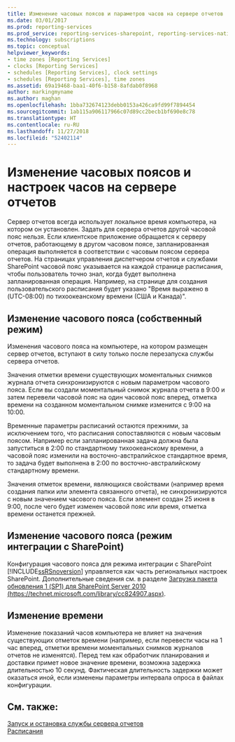 ```yaml
---
title: Изменение часовых поясов и параметров часов на сервере отчетов | Документы Майкрософт
ms.date: 03/01/2017
ms.prod: reporting-services
ms.prod_service: reporting-services-sharepoint, reporting-services-native
ms.technology: subscriptions
ms.topic: conceptual
helpviewer_keywords:
- time zones [Reporting Services]
- clocks [Reporting Services]
- schedules [Reporting Services], clock settings
- schedules [Reporting Services], time zones
ms.assetid: 69a19468-baa1-40f6-b158-8afdab0f8968
author: markingmyname
ms.author: maghan
ms.openlocfilehash: 1bba732674123debb0153a426ca9fd99f7894454
ms.sourcegitcommit: 1ab115a906117966c07d89cc2becb1bf690e8c78
ms.translationtype: HT
ms.contentlocale: ru-RU
ms.lasthandoff: 11/27/2018
ms.locfileid: "52402114"
---
```

# <a name="change-time-zones-and-clock-settings-on-a-report-server"></a>Изменение часовых поясов и настроек часов на сервере отчетов
  Сервер отчетов всегда использует локальное время компьютера, на котором он установлен. Задать для сервера отчетов другой часовой пояс нельзя. Если клиентское приложение обращается к серверу отчетов, работающему в другом часовом поясе, запланированная операция выполняется в соответствии с часовым поясом сервера отчетов. На страницах управления диспетчером отчетов и службами SharePoint часовой пояс указывается на каждой странице расписания, чтобы пользователь точно знал, когда будет выполнена запланированная операция. Например, на странице для создания пользовательского расписания будет указано "Время выражено в (UTC-08:00) по тихоокеанскому времени (США и Канада)".  
  
## <a name="changing-the-time-zone-native-mode"></a>Изменение часового пояса (собственный режим)  
 Изменения часового пояса на компьютере, на котором размещен сервер отчетов, вступают в силу только после перезапуска службы сервера отчетов.  
  
 Значения отметки времени существующих моментальных снимков журнала отчета синхронизируются с новым параметром часового пояса. Если вы создали моментальный снимок журнала отчета в 9:00 и затем перевели часовой пояс на один часовой пояс вперед, отметка времени на созданном моментальном снимке изменится с 9:00 на 10:00.  
  
 Временные параметры расписаний остаются прежними, за исключением того, что расписания сопоставляются с новым часовым поясом. Например если запланированная задача должна была запуститься в 2:00 по стандартному тихоокеанскому времени, а часовой пояс изменили на восточно-австралийское стандартное время, то задача будет выполнена в 2:00 по восточно-австралийскому стандартному времени.  
  
 Значения отметок времени, являющихся свойствами (например время создания папки или элемента связанного отчета), не синхронизируются с новым значением часового пояса. Если элемент создан 25 июня в 9:00, после чего будет изменен часовой пояс или время, отметка времени останется прежней.  
  
## <a name="changing-the-time-zone-sharepoint-mode"></a>Изменение часового пояса (режим интеграции с SharePoint)  
 Конфигурация часового пояса для режима интеграции с SharePoint [!INCLUDE[ssRSnoversion](../../includes/ssrsnoversion-md.md)] управляется как часть региональных настроек SharePoint. Дополнительные сведения см. в разделе [Загрузка пакета обновления 1 (SP1) для SharePoint Server 2010 (https://technet.microsoft.com/library/cc824907.aspx)](https://technet.microsoft.com/library/cc824907.aspx).  
  
## <a name="changing-the-clock-settings"></a>Изменение времени  
 Изменение показаний часов компьютера не влияет на значения существующих отметок времени (например, если перевести часы на 1 час вперед, отметки времени моментальных снимков журналов отчетов не изменятся). Перед тем как обработчик планирования и доставки примет новое значение времени, возможна задержка длительностью 10 секунд. Фактическая длительность задержки может оказаться иной, если изменены параметры интервала опроса в файлах конфигурации.  
  
## <a name="see-also"></a>См. также:  
 [Запуск и остановка службы сервера отчетов](../../reporting-services/report-server/start-and-stop-the-report-server-service.md)   
 [Расписания](../../reporting-services/subscriptions/schedules.md)  
  
  
